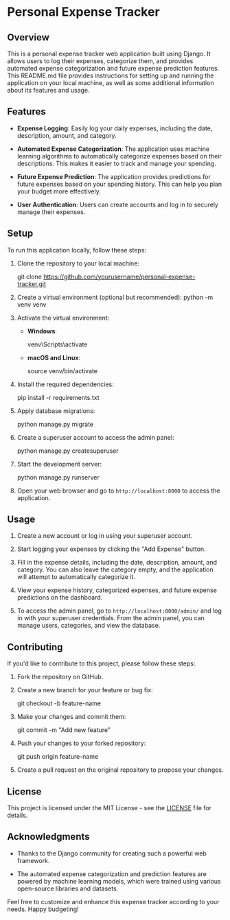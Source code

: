 # Personal Expense Tracker

## Overview

This is a personal expense tracker web application built using Django. It allows users to log their expenses, categorize them, and provides automated expense categorization and future expense prediction features. This README.md file provides instructions for setting up and running the application on your local machine, as well as some additional information about its features and usage.

## Features

- **Expense Logging**: Easily log your daily expenses, including the date, description, amount, and category.

- **Automated Expense Categorization**: The application uses machine learning algorithms to automatically categorize expenses based on their descriptions. This makes it easier to track and manage your spending.

- **Future Expense Prediction**: The application provides predictions for future expenses based on your spending history. This can help you plan your budget more effectively.

- **User Authentication**: Users can create accounts and log in to securely manage their expenses.

## Setup

To run this application locally, follow these steps:

1. Clone the repository to your local machine:

   git clone https://github.com/yourusername/personal-expense-tracker.git

2. Create a virtual environment (optional but recommended):
   python -m venv venv

3. Activate the virtual environment:

   - **Windows**:

     venv\Scripts\activate

   - **macOS and Linux**:

     source venv/bin/activate

4. Install the required dependencies:

   pip install -r requirements.txt

5. Apply database migrations:

   python manage.py migrate

6. Create a superuser account to access the admin panel:

   python manage.py createsuperuser

7. Start the development server:

   python manage.py runserver

8. Open your web browser and go to `http://localhost:8000` to access the application.

## Usage

1. Create a new account or log in using your superuser account.

2. Start logging your expenses by clicking the "Add Expense" button.

3. Fill in the expense details, including the date, description, amount, and category. You can also leave the category empty, and the application will attempt to automatically categorize it.

4. View your expense history, categorized expenses, and future expense predictions on the dashboard.

5. To access the admin panel, go to `http://localhost:8000/admin/` and log in with your superuser credentials. From the admin panel, you can manage users, categories, and view the database.

## Contributing

If you'd like to contribute to this project, please follow these steps:

1. Fork the repository on GitHub.

2. Create a new branch for your feature or bug fix:

   git checkout -b feature-name

3. Make your changes and commit them:

   git commit -m "Add new feature"

4. Push your changes to your forked repository:

   git push origin feature-name

5. Create a pull request on the original repository to propose your changes.

## License

This project is licensed under the MIT License - see the [LICENSE](LICENSE) file for details.

## Acknowledgments

- Thanks to the Django community for creating such a powerful web framework.

- The automated expense categorization and prediction features are powered by machine learning models, which were trained using various open-source libraries and datasets.

Feel free to customize and enhance this expense tracker according to your needs. Happy budgeting!

